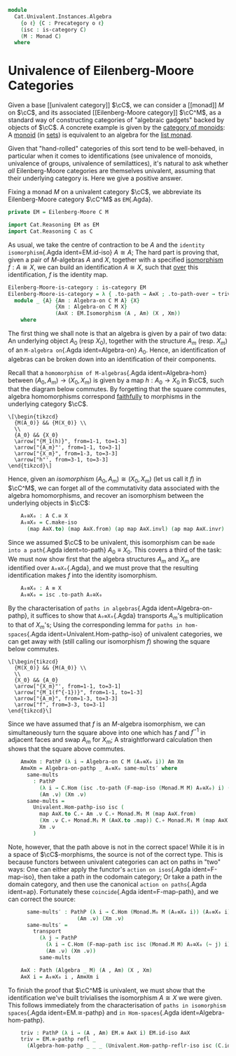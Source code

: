 <!--
```agda
open import Cat.Diagram.Monad
open import Cat.Functor.Base
open import Cat.Univalent
open import Cat.Prelude
```
-->

```agda
module
  Cat.Univalent.Instances.Algebra
    {o ℓ} {C : Precategory o ℓ}
    (isc : is-category C)
    (M : Monad C)
  where
```

# Univalence of Eilenberg-Moore Categories

Given a base [[univalent category]] $\cC$, we can consider a [[monad]]
$M$ on $\cC$, and its associated [[Eilenberg-Moore category]]
$\cC^M$, as a standard way of constructing categories of "algebraic
gadgets" backed by objects of $\cC$. A concrete example is given by
the [category of monoids]: A [monoid] (in [sets]) is equivalent to an
algebra for the [list monad].

[category of monoids]: Algebra.Monoid.Category.html
[monoid]: Algebra.Monoid.html
[sets]: Cat.Instances.Sets.html
[list monad]: Algebra.Monoid.Category.html#free-objects

Given that "hand-rolled" categories of this sort tend to be
well-behaved, in particular when it comes to identifications (see
univalence of monoids, univalence of groups, univalence of
semilattices), it's natural to ask whether _all_ Eilenberg-Moore
categories are themselves univalent, assuming that their underlying
category is. Here we give a positive answer.


Fixing a monad $M$ on a univalent category $\cC$, we abbreviate its
Eilenberg-Moore category $\cC^M$ as `EM`{.Agda}.

```agda
private EM = Eilenberg-Moore C M

import Cat.Reasoning EM as EM
import Cat.Reasoning C as C
```

As usual, we take the centre of contraction to be $A$ and the `identity
isomorphism`{.Agda ident=EM.id-iso} $A \cong A$; The hard part is
proving that, given a pair of $M$-algebras $A$ and $X$, together with a
specified [isomorphism] $f : A \cong X$, we can build an identification
$A \cong X$, such that [over] this identification, $f$ is the identity
map.

[isomorphism]: Cat.Morphism.html#isos
[over]: 1Lab.Path.html#dependent-paths

```agda
Eilenberg-Moore-is-category : is-category EM
Eilenberg-Moore-is-category = λ { .to-path → A≡X ; .to-path-over → triv} where
  module _ {A} {Am : Algebra-on C M A} {X}
               {Xm : Algebra-on C M X}
               (A≅X : EM.Isomorphism (A , Am) (X , Xm))
    where
```

The first thing we shall note is that an algebra is given by a pair of
two data: An underlying object $A_0$ (resp $X_0$), together with the
structure $A_m$ (resp. $X_m$) of an `M-algebra on`{.Agda
ident=Algebra-on} $A_0$. Hence, an identification of algebras can be
broken down into an identification of their components.

<!--
```agda
    module A = Algebra-on Am
    module X = Algebra-on Xm
    module A≅X = EM._≅_ A≅X
    open Algebra-hom renaming (morphism to map ; commutes to sq)
    open Algebra-on
```
-->

Recall that a `homomorphism of M-algebras`{.Agda ident=Algebra-hom}
between $(A_0,A_m) \to (X_0,X_m)$ is given by a map $h : A_0 \to X_0$ in
$\cC$, such that the diagram below commutes. By forgetting that the
square commutes, algebra homomorphisms correspond [faithfully] to
morphisms in the underlying category $\cC$.

[faithfully]: Cat.Diagram.Monad.html#Forget

~~~{.quiver}
\[\begin{tikzcd}
  {M(A_0)} && {M(X_0)} \\
  \\
  {A_0} && {X_0}
  \arrow["{M_1(h)}", from=1-1, to=1-3]
  \arrow["{A_m}"', from=1-1, to=3-1]
  \arrow["{X_m}", from=1-3, to=3-3]
  \arrow["h"', from=3-1, to=3-3]
\end{tikzcd}\]
~~~

Hence, given an _isomorphism_ $(A_0, A_m) \cong (X_0, X_m)$ (let us call
it $f$) in $\cC^M$, we can forget all of the commutativity data
associated with the algebra homomorphisms, and recover an isomorphism
between the underlying objects in $\cC$:

```agda
    A₀≅X₀ : A C.≅ X
    A₀≅X₀ = C.make-iso
      (map A≅X.to) (map A≅X.from) (ap map A≅X.invl) (ap map A≅X.invr)
```

Since we assumed $\cC$ to be univalent, this isomorphism can be `made
into a path`{.Agda ident=to-path} $A_0 \equiv X_0$. This covers a third
of the task: We must now show first that the algebra structures $A_m$
and $X_m$ are identified over `A₀≡X₀`{.Agda}, and we must prove that the
resulting identification makes $f$ into the identity isomorphism.

```agda
    A₀≡X₀ : A ≡ X
    A₀≡X₀ = isc .to-path A₀≅X₀
```

By the characterisation of `paths in algebras`{.Agda
ident=Algebra-on-pathp}, it suffices to show that `A₀≡X₀`{.Agda}
transports $A_m$'s multiplication to that of $X_m$'s; Using the
corresponding lemma for `paths in hom-spaces`{.Agda
ident=Univalent.Hom-pathp-iso} of univalent categories, we can get away
with (still calling our isomorphism $f$) showing the square below
commutes.

~~~{.quiver}
\[\begin{tikzcd}
  {M(X_0)} && {M(A_0)} \\
  \\
  {X_0} && {A_0}
  \arrow["{X_m}"', from=1-1, to=3-1]
  \arrow["{M_1(f^{-1})}", from=1-1, to=1-3]
  \arrow["{A_m}", from=1-3, to=3-3]
  \arrow["f", from=3-3, to=3-1]
\end{tikzcd}\]
~~~

Since we have assumed that $f$ is an $M$-algebra isomorphism, we can
simultaneously turn the square above into one which has $f$ and $f^{-1}$
in adjacent faces and swap $A_m$ for $X_m$; A straightforward
calculation then shows that the square above commutes.

```agda
    Am≡Xm : PathP (λ i → Algebra-on C M (A₀≡X₀ i)) Am Xm
    Am≡Xm = Algebra-on-pathp _ A₀≡X₀ same-mults′ where
      same-mults
        : PathP
          (λ i → C.Hom (isc .to-path (F-map-iso (Monad.M M) A₀≅X₀) i) (A₀≡X₀ i))
          (Am .ν) (Xm .ν)
      same-mults =
        Univalent.Hom-pathp-iso isc (
          map A≅X.to C.∘ Am .ν C.∘ Monad.M₁ M (map A≅X.from)                 ≡⟨ C.pulll (sq A≅X.to) ⟩
          (Xm .ν C.∘ Monad.M₁ M (A≅X.to .map)) C.∘ Monad.M₁ M (map A≅X.from) ≡⟨ C.cancelr (sym (Monad.M-∘ M _ _) ·· ap (Monad.M₁ M) (ap map A≅X.invl) ·· Monad.M-id M) ⟩
          Xm .ν                                                              ∎
        )
```

Note, however, that the path above is not in the correct space! While it
is in a space of $\cC$-morphisms, the source is not of the correct
type. This is because functors between univalent categories can act on
paths in "two" ways: One can either apply the functor's `action on
isos`{.Agda ident=F-map-iso}, then take a path in the codomain category;
Or take a path in the domain category, and then use the canonical
`action on paths`{.Agda ident=ap}. Fortunately these `coincide`{.Agda
ident=F-map-path}, and we can correct the source:

```agda
      same-mults′ : PathP (λ i → C.Hom (Monad.M₀ M (A₀≡X₀ i)) (A₀≡X₀ i))
                      (Am .ν) (Xm .ν)
      same-mults′ =
        transport
          (λ j → PathP
            (λ i → C.Hom (F-map-path isc isc (Monad.M M) A₀≅X₀ (~ j) i) (A₀≡X₀ i))
            (Am .ν) (Xm .ν))
          same-mults

    A≡X : Path (Algebra _ M) (A , Am) (X , Xm)
    A≡X i = A₀≡X₀ i , Am≡Xm i
```

To finish the proof that $\cC^M$ is univalent, we must show that the
identification we've built trivialises the isomorphism $A \cong X$ we
were given. This follows immediately from the characterisation of `paths
in isomorphism spaces`{.Agda ident=EM.≅-pathp} and `in Hom-spaces`{.Agda
ident=Algebra-hom-pathp}.

```agda
    triv : PathP (λ i → (A , Am) EM.≅ A≡X i) EM.id-iso A≅X
    triv = EM.≅-pathp refl _
      (Algebra-hom-pathp _ _ _ (Univalent.Hom-pathp-reflr-iso isc (C.idr _)))
```
